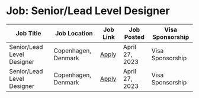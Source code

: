 # Job: Senior/Lead Level Designer

| Job Title | Job Location | Job Link | Job Posted | Visa Sponsorship |
| --- | --- | --- | --- | --- |
| Senior/Lead Level Designer | Copenhagen, Denmark | [Apply](https://jobs.lever.co/tactilegames/bc4c497b-5a78-41e5-b47a-9f731dcfa85d/apply) | April 27, 2023 | Visa Sponsorship |
| Senior/Lead Level Designer | Copenhagen, Denmark | [Apply](https://jobs.lever.co/tactilegames/bc4c497b-5a78-41e5-b47a-9f731dcfa85d/apply) | April 27, 2023 | Visa Sponsorship |
